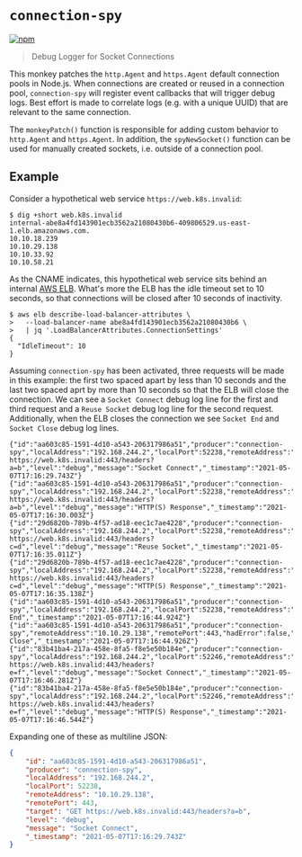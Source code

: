 # `connection-spy`

[![npm](https://img.shields.io/npm/v/connection-spy.svg?colorB=blue)](https://www.npmjs.com/package/connection-spy)

> Debug Logger for Socket Connections

This monkey patches the `http.Agent` and `https.Agent` default connection
pools in Node.js. When connections are created or reused in a connection pool,
`connection-spy` will register event callbacks that will trigger debug logs.
Best effort is made to correlate logs (e.g. with a unique UUID) that are
relevant to the same connection.

The `monkeyPatch()` function is responsible for adding custom behavior to
`http.Agent` and `https.Agent`. In addition, the `spyNewSocket()` function can
be used for manually created sockets, i.e. outside of a connection pool.

## Example

Consider a hypothetical web service `https://web.k8s.invalid`:

```
$ dig +short web.k8s.invalid
internal-abe8a4fd143901ecb3562a21080430b6-409806529.us-east-1.elb.amazonaws.com.
10.10.18.239
10.10.29.138
10.10.33.92
10.10.58.21
```

As the CNAME indicates, this hypothetical web service sits behind an internal
[AWS ELB][1]. What's more the ELB has the idle timeout set to 10 seconds,
so that connections will be closed after 10 seconds of inactivity.

```
$ aws elb describe-load-balancer-attributes \
>   --load-balancer-name abe8a4fd143901ecb3562a21080430b6 \
>   | jq '.LoadBalancerAttributes.ConnectionSettings'
{
  "IdleTimeout": 10
}
```

Assuming `connection-spy` has been activated, three requests will be made
in this example: the first two spaced apart by less than 10 seconds and the
last two spaced aprt by more than 10 seconds so that the ELB will close the
connection. We can see a `Socket Connect` debug log line for the first and
third request and a `Reuse Socket` debug log line for the second request.
Additionally, when the ELB closes the connection we see `Socket End` and
`Socket Close` debug log lines.

```
{"id":"aa603c85-1591-4d10-a543-206317986a51","producer":"connection-spy","localAddress":"192.168.244.2","localPort":52238,"remoteAddress":"10.10.29.138","remotePort":443,"target":"GET https://web.k8s.invalid:443/headers?a=b","level":"debug","message":"Socket Connect","_timestamp":"2021-05-07T17:16:29.743Z"}
{"id":"aa603c85-1591-4d10-a543-206317986a51","producer":"connection-spy","localAddress":"192.168.244.2","localPort":52238,"remoteAddress":"10.10.29.138","remotePort":443,"target":"GET https://web.k8s.invalid:443/headers?a=b","level":"debug","message":"HTTP(S) Response","_timestamp":"2021-05-07T17:16:30.003Z"}
{"id":"29d6820b-789b-4f57-ad18-eec1c7ae4228","producer":"connection-spy","localAddress":"192.168.244.2","localPort":52238,"remoteAddress":"10.10.29.138","remotePort":443,"target":"GET https://web.k8s.invalid:443/headers?c=d","level":"debug","message":"Reuse Socket","_timestamp":"2021-05-07T17:16:35.011Z"}
{"id":"29d6820b-789b-4f57-ad18-eec1c7ae4228","producer":"connection-spy","localAddress":"192.168.244.2","localPort":52238,"remoteAddress":"10.10.29.138","remotePort":443,"target":"GET https://web.k8s.invalid:443/headers?c=d","level":"debug","message":"HTTP(S) Response","_timestamp":"2021-05-07T17:16:35.138Z"}
{"id":"aa603c85-1591-4d10-a543-206317986a51","producer":"connection-spy","localAddress":"192.168.244.2","localPort":52238,"remoteAddress":"10.10.29.138","remotePort":443,"level":"debug","message":"Socket End","_timestamp":"2021-05-07T17:16:44.924Z"}
{"id":"aa603c85-1591-4d10-a543-206317986a51","producer":"connection-spy","remoteAddress":"10.10.29.138","remotePort":443,"hadError":false,"level":"debug","message":"Socket Close","_timestamp":"2021-05-07T17:16:44.926Z"}
{"id":"83b41ba4-217a-458e-8fa5-f8e5e50b184e","producer":"connection-spy","localAddress":"192.168.244.2","localPort":52246,"remoteAddress":"10.10.29.138","remotePort":443,"target":"GET https://web.k8s.invalid:443/headers?e=f","level":"debug","message":"Socket Connect","_timestamp":"2021-05-07T17:16:46.281Z"}
{"id":"83b41ba4-217a-458e-8fa5-f8e5e50b184e","producer":"connection-spy","localAddress":"192.168.244.2","localPort":52246,"remoteAddress":"10.10.29.138","remotePort":443,"target":"GET https://web.k8s.invalid:443/headers?e=f","level":"debug","message":"HTTP(S) Response","_timestamp":"2021-05-07T17:16:46.544Z"}
```

Expanding one of these as multiline JSON:

```json
{
    "id": "aa603c85-1591-4d10-a543-206317986a51",
    "producer": "connection-spy",
    "localAddress": "192.168.244.2",
    "localPort": 52238,
    "remoteAddress": "10.10.29.138",
    "remotePort": 443,
    "target": "GET https://web.k8s.invalid:443/headers?a=b",
    "level": "debug",
    "message": "Socket Connect",
    "_timestamp": "2021-05-07T17:16:29.743Z"
}
```

[1]: https://aws.amazon.com/elasticloadbalancing/
